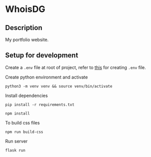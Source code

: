 # WhoisDG

## Description

My portfolio website.

## Setup for development

Create a `.env` file at root of project, refer to [this](./.env.example) for creating `.env` file.

Create python environment and activate
```
python3 -m venv venv && source venv/bin/activate
```
Install dependencies
```
pip install -r requirements.txt
```
```
npm install
```
To build css files
```
npm run build-css
```

Run server
```
flask run
```
